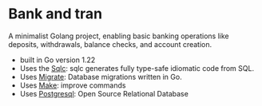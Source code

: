 # Bank and tran
A minimalist Golang project, enabling basic banking operations like deposits, withdrawals, balance checks, and account creation.

- built in Go version 1.22
- Uses the [Sqlc](https://docs.sqlc.dev/): sqlc generates fully type-safe idiomatic code from SQL.
- Uses [Migrate](https://github.com/golang-migrate/migrate): Database migrations written in Go.
- Uses [Make](github.com/justinas/nosurf ): improve commands
- Uses [Postgresql](github.com/justinas/nosurf ): Open Source Relational Database
